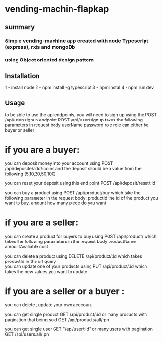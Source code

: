 # vending-machin-flapkap


## summary


### Simple vending-machine app created with node Typescript (express), rxjs and mongoDb
### using Object oriented design pattern



## Installation
1 - install node
2 - npm install -g typescript
3 - npm instal
4 - npm run dev


## Usage

to be able to use the api endpoints, you will need to sign up using the POST /api/user/signup endpoint
POST /api/user/signup takes the following parameters in request body userName password role role can either be buyer or seller


# if you are a buyer:
  you can deposit money into your account using POST /api/deposite/add/:coins and the deposit should be a value from the following [5,10,20,50,100]
 
  you can reset your deposit using this end point POST /api/deposit/reset/:id
 
  you can buy a product using POST /api/product/buy which take the following parameter in the request body:
    productId the id of the product you want to buy. amount how many piece do you want
    
# if you are a seller:
  you can create a product for buyers to buy using POST /api/product/ which takes the following parameters in the request body
  productName amountAvaliable cost
 
you can delete a product using DELETE /api/product/:id which takes productId in the url query  
you can update one of your products using PUT /api/product/:id which takes the new values you want to update

# if you are a seller or a buyer :

you can delete , update your own acccount

you can get single product GET /api/product/:id or many products with pagination that being sold GET /api/products/all/:pn

you can get single user GET "/api/user/:id" or many users with pagination GET /api/users/all/:pn



